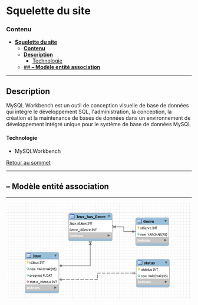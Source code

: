 # **Squelette du site**

### **Contenu**
- [**Squelette du site**](#squelette-du-site)
    - [**Contenu**](#contenu)
  - [**Description**](#description)
      - [Technologie](#technologie)
  - [##  **– Modèle entité association**](#---modèle-entité-association)
  

---
## **Description**

MySQL Workbench est un outil de conception visuelle de base de données qui intègre le développement SQL, l'administration, la conception, la création et la maintenance de bases de données dans un environnement de développement intégré unique pour le système de base de données MySQL

#### Technologie
- MySQLWorkbench

[Retour au sommet](#squelette-du-site)

---
##  **– Modèle entité association**
---

![model](model.PNG)
